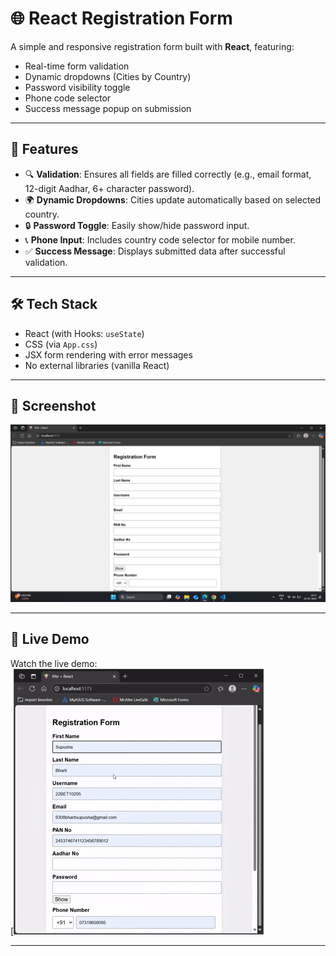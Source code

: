 # 🌐 React Registration Form

A simple and responsive registration form built with **React**, featuring:

- Real-time form validation  
- Dynamic dropdowns (Cities by Country)  
- Password visibility toggle  
- Phone code selector  
- Success message popup on submission  

---

## 🚀 Features

- 🔍 **Validation**: Ensures all fields are filled correctly (e.g., email format, 12-digit Aadhar, 6+ character password).
- 🌍 **Dynamic Dropdowns**: Cities update automatically based on selected country.
- 🔒 **Password Toggle**: Easily show/hide password input.
- 📞 **Phone Input**: Includes country code selector for mobile number.
- ✅ **Success Message**: Displays submitted data after successful validation.

---

## 🛠️ Tech Stack

- React (with Hooks: `useState`)
- CSS (via `App.css`)
- JSX form rendering with error messages
- No external libraries (vanilla React)

---

## 📸 Screenshot

![Form Screenshot](./Screenshot.png)

---

## 🎥 Live Demo

Watch the live demo:  
[![Watch Video](DEMO.gif)

---

